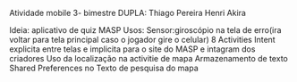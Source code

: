 
 Atividade mobile 3- bimestre
DUPLA: 
Thiago Pereira 
Henri Akira

Ideia: aplicativo de quiz MASP
Usos:
Sensor:giroscópio na tela de erro(ira voltar para tela principal caso o jogador gire o celular)
8 Activities
Intent explicita entre telas e implicita para o site do MASP e intagram dos criadores
Uso da localização na activitie de mapa
Armazenamento de texto 
Shared Preferences no Texto de pesquisa do mapa

